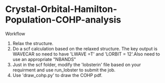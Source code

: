 # Crystal-Orbital-Hamilton-Population-COHP-analysis
Workflow
1. Relax the structure.
2. Do a scf calculation based on the relaxed structure. The key output is WAVECAR so need to have 'LWAVE =T' and 'LORBIT = 12'.Also need to use an appropriate "NBANDS"
3. Just in the scf folder, modify the 'lobsterin' file based on your requirment and use run_lobster to submit the job.
4. Use 'draw_cohp.py' to draw the COHP pdf.
